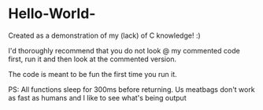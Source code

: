 # Hello-World-
Created as a demonstration of my (lack) of C knowledge! :)

I'd thoroughly recommend that you do not look @ my commented code first, run it and then look at the commented version.

The code is meant to be fun the first time you run it.

PS: All functions sleep for 300ms before returning. Us meatbags don't work as fast as humans and I like to see what's being output
